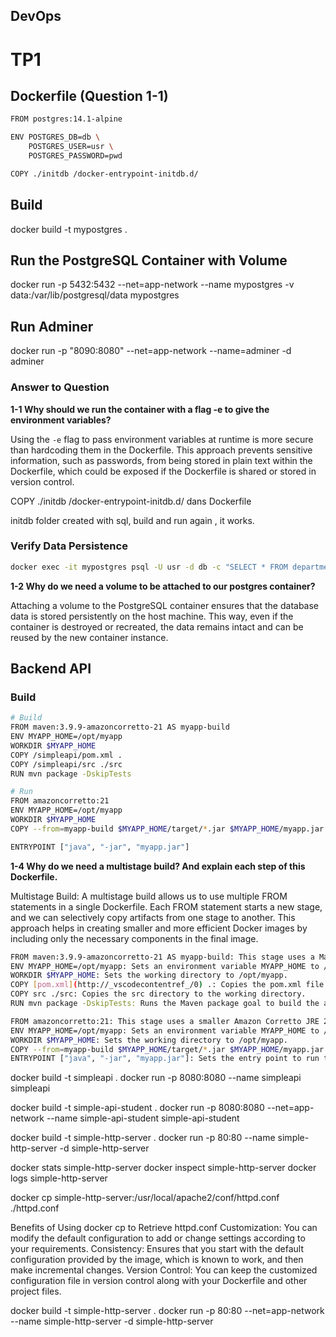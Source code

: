 ## DevOps

# TP1

## Dockerfile (Question 1-1) 

```sh
FROM postgres:14.1-alpine

ENV POSTGRES_DB=db \
    POSTGRES_USER=usr \
    POSTGRES_PASSWORD=pwd

COPY ./initdb /docker-entrypoint-initdb.d/
```

## Build
docker build -t mypostgres .

## Run the PostgreSQL Container with Volume

docker run -p 5432:5432 --net=app-network --name mypostgres -v data:/var/lib/postgresql/data mypostgres

## Run Adminer
docker run -p "8090:8080" --net=app-network --name=adminer -d adminer


### Answer to Question

**1-1 Why should we run the container with a flag -e to give the environment variables?**

Using the `-e` flag to pass environment variables at runtime is more secure than hardcoding them in the Dockerfile. This approach prevents sensitive information, such as passwords, from being stored in plain text within the Dockerfile, which could be exposed if the Dockerfile is shared or stored in version control.

COPY ./initdb /docker-entrypoint-initdb.d/ dans Dockerfile

initdb folder created with sql, build and run again , it works.

### Verify Data Persistence
```sh
docker exec -it mypostgres psql -U usr -d db -c "SELECT * FROM departments;"
```

**1-2 Why do we need a volume to be attached to our postgres container?**

Attaching a volume to the PostgreSQL container ensures that the database data is stored persistently on the host machine. This way, even if the container is destroyed or recreated, the data remains intact and can be reused by the new container instance.

## Backend API

###  Build
```sh
# Build
FROM maven:3.9.9-amazoncorretto-21 AS myapp-build
ENV MYAPP_HOME=/opt/myapp 
WORKDIR $MYAPP_HOME
COPY /simpleapi/pom.xml .
COPY /simpleapi/src ./src
RUN mvn package -DskipTests

# Run
FROM amazoncorretto:21
ENV MYAPP_HOME=/opt/myapp 
WORKDIR $MYAPP_HOME
COPY --from=myapp-build $MYAPP_HOME/target/*.jar $MYAPP_HOME/myapp.jar

ENTRYPOINT ["java", "-jar", "myapp.jar"]
```

**1-4 Why do we need a multistage build? And explain each step of this Dockerfile.**

Multistage Build: A multistage build allows us to use multiple FROM statements in a single Dockerfile. Each FROM statement starts a new stage, and we can selectively copy artifacts from one stage to another. This approach helps in creating smaller and more efficient Docker images by including only the necessary components in the final image.

```sh
FROM maven:3.9.9-amazoncorretto-21 AS myapp-build: This stage uses a Maven image with Amazon Corretto JDK 21 to build the application. The AS myapp-build part names this stage myapp-build.
ENV MYAPP_HOME=/opt/myapp: Sets an environment variable MYAPP_HOME to /opt/myapp.
WORKDIR $MYAPP_HOME: Sets the working directory to /opt/myapp.
COPY [pom.xml](http://_vscodecontentref_/0) .: Copies the pom.xml file to the working directory.
COPY src ./src: Copies the src directory to the working directory.
RUN mvn package -DskipTests: Runs the Maven package goal to build the application, skipping tests.

FROM amazoncorretto:21: This stage uses a smaller Amazon Corretto JRE 21 image to run the application.
ENV MYAPP_HOME=/opt/myapp: Sets an environment variable MYAPP_HOME to /opt/myapp.
WORKDIR $MYAPP_HOME: Sets the working directory to /opt/myapp.
COPY --from=myapp-build $MYAPP_HOME/target/*.jar $MYAPP_HOME/myapp.jar: Copies the built JAR file from the myapp-build stage to the working directory.
ENTRYPOINT ["java", "-jar", "myapp.jar"]: Sets the entry point to run the JAR file using the java -jar command.
```

docker build -t simpleapi .
docker run -p 8080:8080 --name simpleapi simpleapi

docker build -t simple-api-student .
docker run -p 8080:8080 --net=app-network --name simple-api-student simple-api-student

docker build -t simple-http-server .
docker run -p 80:80 --name simple-http-server -d simple-http-server

docker stats simple-http-server
docker inspect simple-http-server
docker logs simple-http-server

docker cp simple-http-server:/usr/local/apache2/conf/httpd.conf ./httpd.conf

Benefits of Using docker cp to Retrieve httpd.conf
Customization: You can modify the default configuration to add or change settings according to your requirements.
Consistency: Ensures that you start with the default configuration provided by the image, which is known to work, and then make incremental changes.
Version Control: You can keep the customized configuration file in version control along with your Dockerfile and other project files.


docker build -t simple-http-server .
docker run -p 80:80 --net=app-network --name simple-http-server -d simple-http-server


